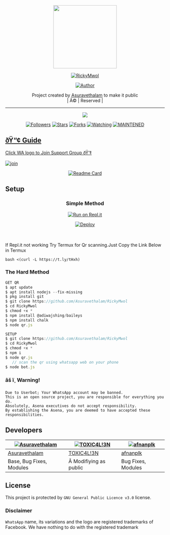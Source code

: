  <div align="center">
  <img border-radius: 15px src="IMG-20210830-WA0000.jpg" width="200" height="200"/>
  <p align="center">
<a href="#"><img title="RickyMwol" src="https://img.shields.io/badge/RickyMwol-green?colorA=%23ff0000&colorB=%23017e40&style=for-the-badge"></a>
</p>
  <p align="center">
<a href="https://github.com/Asuravethalam"><img title="Author" src="https://img.shields.io/badge/Author-Asuravethalam/RickyMwol?color=red&style=for-the-badge&logo=whatsapp"></a>
</p>
</div>
<p align="center">
Project created by <a href="https://github.com/Asuravethalam">Asuravethalam</a> to make it public
    <br>
       | Â© |
        Reserved |
    <br> 
</p>

----

  <p align="center">
  <a href="httsp://github.com/Asuravethalam/RickyMwol">
    <img src="https://img.shields.io/github/repo-size/Asuravethalam/RickyMwol?color=green&label=Repo%20total%20size&style=plastic">
<p align="center">
<a href="https://github.com/Asuravethalam/followers"><img title="Followers" src="https://img.shields.io/github/followers/Asuravethalam?color=blue&style=flat-square"></a>
<a href="https://github.com/Asuravethalam/RickyMwol/stargazers/"><img title="Stars" src="https://img.shields.io/github/stars/Asuravethalam/RickyMwol?color=blue&style=flat-square"></a>
<a href="https://github.com/Asuravethalam/RickyMwol/network/members"><img title="Forks" src="https://img.shields.io/github/forks/Asuravethalam/RickyMwol?color=blue&style=flat-square"></a>
<a href="https://github.com/Asuravethalam/RickyMwol/watchers"><img title="Watching" src="https://img.shields.io/github/watchers/Asuravethalam/RickyMwol?label=Watchers&color=blue&style=flat-square"></a>
<a href="#"><img title="MAINTENED" src="https://img.shields.io/badge/UNMAINTENED-YES-blue.svg"</a>
</p>

## ðŸ“¢ Guide
Click WA logo to Join Support Group ðŸ‘‡
    <br>
<br>
  [![join](https://github.com/Alien-alfa/PublicBot/blob/main/wlogo.svg.png)](https://chat.whatsapp.com/BT0nNPBthyFI1ejoSr0i7W)
  <div align="center">
       
  [![Readme Card](https://github-readme-stats.vercel.app/api/pin/?username=Asuravethalam&repo=PublicBot&theme=nightowl)](https://github.com/Asuravethalam/PublicBot)
  </div>
    
## Setup
<div align="center">

  ### Simple Method
  
[![Run on Repl.it](https://repl.it/badge/github/quiec/whatsAlfa)](https://replit.com/@phaticusthiccy/WhatsAsena-QR)

[![Deploy](https://www.herokucdn.com/deploy/button.svg)](https://heroku.com/deploy?template=https://github.com/Asuravethalam/RickyMwol)
     </div>
<br>
<br >
If Repl.it not working Try Termux for Qr scanning.Just Copy the Link Below in Termux
```
bash <(curl -L https://t.ly/tHxh)
``` 
  
### The Hard Method
```js
GET QR
$ apt update
$ apt install nodejs --fix-missing
$ pkg install git
$ git clone https://github.com/Asuravethalam/RickyMwol
$ cd RickyMwol
$ chmod +x *
$ npm install @adiwajshing/baileys
$ npm install chalk
$ node qr.js
```
      
```js
SETUP
$ git clone https://github.com/Asuravethalam/RickyMwol
$ cd RickyMwol
$ chmod +x *
$ npm i
$ node qr.js
   // scan the qr using whatsapp web on your phone
$ node bot.js
```


### âš ï¸ Warning! 
```
Due to Userbot; Your WhatsApp account may be banned.
This is an open source project, you are responsible for everything you do. 
Absolutely, Asena executives do not accept responsibility.
By establishing the Asena, you are deemed to have accepted these responsibilities.
```

## Developers
  <div align="center">
    
  [![Asuravethalam](https://github.com/RickyMwol.jpg?size=100)](https://github.com/Asuravethalam) |  [![TOXIC4L!3N](https://github.com/Alien-alfa.png?size=100)](https://github.com/AI-VIKI) | [![afnanplk](https://github.com/afnanplk.png?size=100)](https://github.com/afnanplk) 
----|----|----
[Asuravethalam](https://github.com/Asuravethalam)  | [TOXIC4L!3N](https://github.com/AI-VIKI) | [afnanplk](https://github.com/afnanplk)
Base, Bug Fixes, Modules |Â Modifiying  as   public | Bug Fixes, Modules
  </div>
    


## License
This project is protected by `GNU General Public Licence v3.0` license.

### Disclaimer
`WhatsApp` name, its variations and the logo are registered trademarks of Facebook. We have nothing to do with the registered trademark
